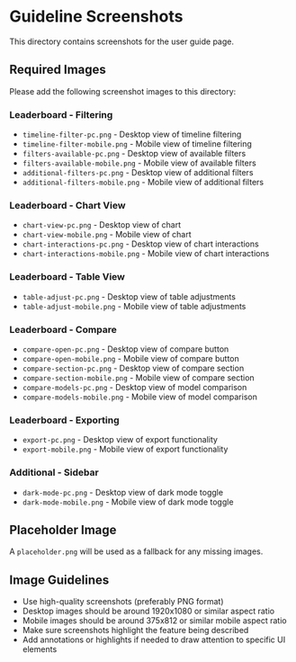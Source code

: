 # Guideline Screenshots

This directory contains screenshots for the user guide page.

## Required Images

Please add the following screenshot images to this directory:

### Leaderboard - Filtering
- `timeline-filter-pc.png` - Desktop view of timeline filtering
- `timeline-filter-mobile.png` - Mobile view of timeline filtering
- `filters-available-pc.png` - Desktop view of available filters
- `filters-available-mobile.png` - Mobile view of available filters
- `additional-filters-pc.png` - Desktop view of additional filters
- `additional-filters-mobile.png` - Mobile view of additional filters

### Leaderboard - Chart View
- `chart-view-pc.png` - Desktop view of chart
- `chart-view-mobile.png` - Mobile view of chart
- `chart-interactions-pc.png` - Desktop view of chart interactions
- `chart-interactions-mobile.png` - Mobile view of chart interactions

### Leaderboard - Table View
- `table-adjust-pc.png` - Desktop view of table adjustments
- `table-adjust-mobile.png` - Mobile view of table adjustments

### Leaderboard - Compare
- `compare-open-pc.png` - Desktop view of compare button
- `compare-open-mobile.png` - Mobile view of compare button
- `compare-section-pc.png` - Desktop view of compare section
- `compare-section-mobile.png` - Mobile view of compare section
- `compare-models-pc.png` - Desktop view of model comparison
- `compare-models-mobile.png` - Mobile view of model comparison

### Leaderboard - Exporting
- `export-pc.png` - Desktop view of export functionality
- `export-mobile.png` - Mobile view of export functionality

### Additional - Sidebar
- `dark-mode-pc.png` - Desktop view of dark mode toggle
- `dark-mode-mobile.png` - Mobile view of dark mode toggle

## Placeholder Image

A `placeholder.png` will be used as a fallback for any missing images.

## Image Guidelines

- Use high-quality screenshots (preferably PNG format)
- Desktop images should be around 1920x1080 or similar aspect ratio
- Mobile images should be around 375x812 or similar mobile aspect ratio
- Make sure screenshots highlight the feature being described
- Add annotations or highlights if needed to draw attention to specific UI elements

